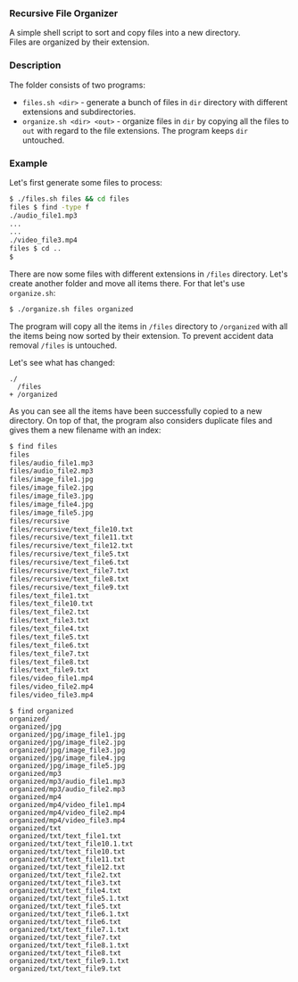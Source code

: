### Recursive File Organizer

A simple shell script to sort and copy files into a new directory.<br/>
Files are organized by their extension.

### Description

The folder consists of two programs:
- `files.sh <dir>` - generate a bunch of files in `dir` directory with different extensions and subdirectories.
- `organize.sh <dir> <out>` - organize files in `dir` by copying all the files to `out` with regard to the file extensions. The program keeps `dir` untouched.

### Example

Let's first generate some files to process:

```bash
$ ./files.sh files && cd files
files $ find -type f
./audio_file1.mp3
...
...
./video_file3.mp4
files $ cd ..
$
```

There are now some files with different extensions in `/files` directory.
Let's create another folder and move all items there. For that let's use
`organize.sh`:

```bash
$ ./organize.sh files organized
```

The program will copy all the items in `/files` directory to `/organized` with 
all the items being now sorted by their extension. To prevent accident data removal `/files` is untouched.

Let's see what has changed:

```
./
  /files
+ /organized
```

As you can see all the items have been successfully copied to a new directory. On top of that, the program also considers duplicate files and gives them a new filename with an index:

```bash
$ find files
files
files/audio_file1.mp3
files/audio_file2.mp3
files/image_file1.jpg
files/image_file2.jpg
files/image_file3.jpg
files/image_file4.jpg
files/image_file5.jpg
files/recursive
files/recursive/text_file10.txt
files/recursive/text_file11.txt
files/recursive/text_file12.txt
files/recursive/text_file5.txt
files/recursive/text_file6.txt
files/recursive/text_file7.txt
files/recursive/text_file8.txt
files/recursive/text_file9.txt
files/text_file1.txt
files/text_file10.txt
files/text_file2.txt
files/text_file3.txt
files/text_file4.txt
files/text_file5.txt
files/text_file6.txt
files/text_file7.txt
files/text_file8.txt
files/text_file9.txt
files/video_file1.mp4
files/video_file2.mp4
files/video_file3.mp4
```

```
$ find organized
organized/
organized/jpg
organized/jpg/image_file1.jpg
organized/jpg/image_file2.jpg
organized/jpg/image_file3.jpg
organized/jpg/image_file4.jpg
organized/jpg/image_file5.jpg
organized/mp3
organized/mp3/audio_file1.mp3
organized/mp3/audio_file2.mp3
organized/mp4
organized/mp4/video_file1.mp4
organized/mp4/video_file2.mp4
organized/mp4/video_file3.mp4
organized/txt
organized/txt/text_file1.txt
organized/txt/text_file10.1.txt
organized/txt/text_file10.txt
organized/txt/text_file11.txt
organized/txt/text_file12.txt
organized/txt/text_file2.txt
organized/txt/text_file3.txt
organized/txt/text_file4.txt
organized/txt/text_file5.1.txt
organized/txt/text_file5.txt
organized/txt/text_file6.1.txt
organized/txt/text_file6.txt
organized/txt/text_file7.1.txt
organized/txt/text_file7.txt
organized/txt/text_file8.1.txt
organized/txt/text_file8.txt
organized/txt/text_file9.1.txt
organized/txt/text_file9.txt
```
